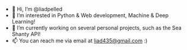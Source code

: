 - 👋 Hi, I’m @liadpelled
- 👀 I’m interested in Python & Web development, Machine & Deep Learning!
- 🌱 I’m currently working on several personal projects, such as the Sea Shanty API!
- 📫 You can reach me via email at liad435@gmail.com :)
